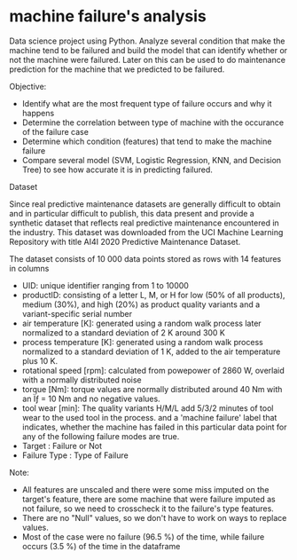 # machine failure's analysis
Data science project using Python. Analyze several condition that make the machine tend to be failured and build the model that can identify whether or not the machine were failured. Later on this can be used to do maintenance prediction for the machine that we predicted to be failured.

Objective:

- Identify what are the most frequent type of failure occurs and why it happens
- Determine the correlation between type of machine with the occurance of the failure case
- Determine which condition (features) that tend to make the machine failure
- Compare several model (SVM, Logistic Regression, KNN, and Decision Tree) to see how accurate it is in predicting failured.

Dataset

Since real predictive maintenance datasets are generally difficult to obtain and in particular difficult to publish, this data present and provide a synthetic dataset that reflects real predictive maintenance encountered in the industry. This dataset was downloaded from the UCI Machine Learning Repository with title AI4I 2020 Predictive Maintenance Dataset. 

The dataset consists of 10 000 data points stored as rows with 14 features in columns

- UID: unique identifier ranging from 1 to 10000
- productID: consisting of a letter L, M, or H for low (50% of all products), medium (30%), and high (20%) as product quality variants and a variant-specific serial     number
- air temperature [K]: generated using a random walk process later normalized to a standard deviation of 2 K around 300 K
- process temperature [K]: generated using a random walk process normalized to a standard deviation of 1 K, added to the air temperature plus 10 K.
- rotational speed [rpm]: calculated from powepower of 2860 W, overlaid with a normally distributed noise
- torque [Nm]: torque values are normally distributed around 40 Nm with an Ïƒ = 10 Nm and no negative values.
- tool wear [min]: The quality variants H/M/L add 5/3/2 minutes of tool wear to the used tool in the process. and a
  'machine failure' label that indicates, whether the machine has failed in this particular data point for any of the following failure modes are true.
- Target : Failure or Not
- Failure Type : Type of Failure

Note:

- All features are unscaled and there were some miss imputed on the target's feature, there are some machine that were failure imputed as not failure, so we need to crosscheck it to the failure's type features.
- There are no "Null" values, so we don't have to work on ways to replace values.
- Most of the case were no failure (96.5 %) of the time, while failure occurs (3.5 %) of the time in the dataframe
